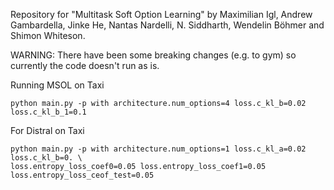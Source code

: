 Repository for "Multitask Soft Option Learning" by Maximilian Igl, Andrew Gambardella, Jinke He,
Nantas Nardelli, N. Siddharth, Wendelin Böhmer and Shimon Whiteson.


WARNING: There have been some breaking changes (e.g. to gym) so currently the code doesn't run as
is.

Running MSOL on Taxi
```
python main.py -p with architecture.num_options=4 loss.c_kl_b=0.02 loss.c_kl_b_1=0.1
```
For Distral on Taxi

```
python main.py -p with architecture.num_options=1 loss.c_kl_a=0.02 loss.c_kl_b=0. \
loss.entropy_loss_coef0=0.05 loss.entropy_loss_coef1=0.05 loss.entropy_loss_ceof_test=0.05
```




